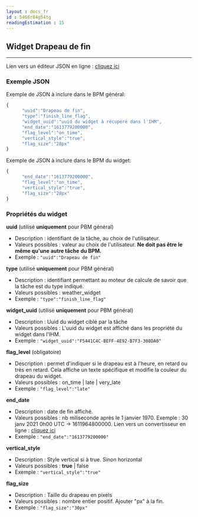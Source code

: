 ```yaml
---
layout : docs_fr
id : 5468r84g54tg
readingEstimation : 15
---
```


## Widget Drapeau de fin
------------------------

Lien vers un éditeur JSON en ligne : [cliquez ici](https://jsoneditoronline.org) 

### Exemple JSON

Exemple de JSON à inclure dans le BPM général:

```javascript
{
      "uuid":"Drapeau de fin",
      "type":"finish_line_flag",
      "widget_uuid":"uuid du widget à récupéré dans l'IHM",
      "end_date":"1613779200000",
      "flag_level":"on_time",
      "vertical_style":"true",
      "flag_size":"28px"      
}
```

Exemple de JSON à inclure dans le BPM du widget:

```javascript
{
      "end_date":"1613779200000",
      "flag_level":"on_time",
      "vertical_style":"true",
      "flag_size":"28px"      
}
```

### Propriétés du widget

**uuid** (utilisé **uniquement** pour PBM général) 
* Description : identifiant de la tâche, au choix de l'utilisateur.
* Valeurs possibles : valeur au choix de l'utilisateur. **Ne doit pas être le même qu'une autre tâche du BPM.**
* Exemple : ```"uuid":"Drapeau de fin"```

**type** (utilisé **uniquement** pour PBM général) 
* Description : identifiant permettant au moteur de calcule de savoir que la tâche est du type indiqué.
* Valeurs possibles : weather_widget 
* Exemple : ```"type":"finish_line_flag"```

**widget_uuid** (utilisé **uniquement** pour PBM général) 
* Description : Uuid du widget ciblé par la tâche
* Valeurs possibles : L'uuid du widget est affiché dans les propriété du widget dans l'IHM. 
* Exemple : ```"widget_uuid":"F5441C4C-BEFF-4E92-B7F3-308DA0"```

**flag_level** (obligatoire)
* Description : permet d'indiquer si le drapeau est à l'heure, en retard ou très en retard. Cela affiche un texte spécifique et modifie la couleur du drapeau du widget.
* Valeurs possibles : on_time \| late \| very_late
* Exemple : ```"flag_level":"late"```

**end_date**
* Description : date de fin affiché.
* Valeurs possibles : nb miliseconde après le 1 janvier 1970. Exemple : 30 janv 2021 0h00 UTC -> 1611964800000. Lien vers un convertisseur en ligne : [cliquez ici](https://www.fileformat.info/tip/java/date2millis.htm) 
* Exemple : ```"end_date":"1613779200000"```

**vertical_style**
* Description : Style vertical si à true. Sinon horizontal
* Valeurs possibles : **true** \| false 
* Exemple : ```"vertical_style":"true"```

**flag_size**
* Description : Taille du drapeau en pixels
* Valeurs possibles : nombre entier positif. Ajouter "px" à la fin.
* Exemple : ```"flag_size":"30px"```


